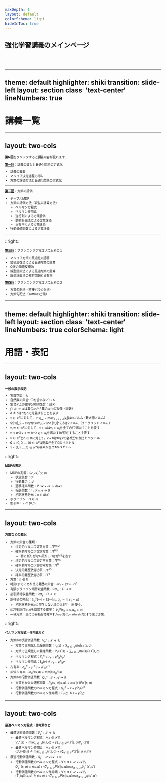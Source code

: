 ```yaml
---
maxDepth: 1
layout: default
colorSchema: light
hideInToc: true
---
```


## 強化学習講義のメインページ

<br>
<br>

<Toc />

---
theme: default
highlighter: shiki
transition: slide-left
layout: section
class: 'text-center'
lineNumbers: true
---

# 講義一覧 

---
layout: two-cols
---

<div style="font-size: 0.7em;">

**第N回**をクリックすると講義内容が見れます．

[**第一回**](https://syuntoku14.github.io/Foundations-of-RL-1)：講義の導入と最適化問題の定式化
* 講義の概要
* マルコフ決定過程の導入
* 方策の評価方法と最適化問題の定式化

 ---

[**第二回**](https://syuntoku14.github.io/Foundations-of-RL-2)：方策の評価
* テーブルMDP
* 方策の評価方法（収益の計算方法）
  * ベルマン方程式
  * ベルマン作用素
  * 逆行列による方策評価
  * 動的計画法による方策評価
  * 占有率による方策評価
* 行動価値関数による方策評価

 ---

</div>

::right::

<div style="font-size: 0.7em;">

[**第三回**](https://syuntoku14.github.io/Foundations-of-RL-3)：プランニングアルゴリズムその１
* マルコフ方策の最適性の証明
* 価値反復法による最適方策の計算
* Q版の価値反復法
* 線型計画法による最適方策の計算
* 線型計画法の双対問題と占有率

[**第四回**](https://syuntoku14.github.io/Foundations-of-RL-4)：プランニングアルゴリズムその２
* 方策勾配法（直接パラメタ法）
* 方策勾配法（softmax方策）

</div>

---
theme: default
highlighter: shiki
transition: slide-left
layout: section
class: 'text-center'
lineNumbers: true
colorSchema: light
---

# 用語・表記

---
layout: two-cols
---

<div style="font-size: 0.7em;">

**一般の数学表記**

* 実数空間：$\mathbb{R}$
* 自然数の集合（0を含まない）：$\mathbb{N}$
* 集合$\mathcal{S}$上の確率分布の集合：$\Delta(\mathcal{S})$
* $f: \mathcal{X} \to \mathcal{Y}$は集合$\mathcal{X}$から集合$\mathcal{Y}$への写像（関数）
* $a \triangleq b$は$a$を$b$で定義することを表す
* $x \in \mathbb{R}^d$に対して，$\|x\|_\infty = \max_{1 \leq i \leq d} |x_i|$は∞ノルム（最大値ノルム）
* $\|x\|_2 = \sqrt{\sum_{i=1}^d |x_i|^2}$は2ノルム（ユークリッドノルム）
* $v, w \in \mathbb{R}^d$に対して，$v \leq w$は$v_i \leq w_i$を全ての$i$で満たすことを表す
* $v < w$は$v\leq w$ かつ $v_i < w_i$を満たす$i$が存在することを表す
* $v \in \mathbb{R}^d$と$b \in \mathbb{R}$に対して，$v + b$は$b$を$v$の各成分に加えたベクトル
* $\boldsymbol{0} = (0, 0, \ldots, 0) \in \mathbb{R}^d$は要素が全て0のベクトル
* $\boldsymbol{1} = (1, 1, \ldots, 1) \in \mathbb{R}^d$は要素が全て1のベクトル

</div>

::right::

<div style="font-size: 0.7em;">

**MDPの表記**

* MDPの定義：$(\mathcal{S}, \mathcal{A}, P, r, \mu)$
  * 状態集合：$\mathcal{S}$
  * 行動集合：$\mathcal{A}$
  * 遷移確率関数：$P: \mathcal{S} \times \mathcal{A} \to \Delta(\mathcal{S})$
  * 報酬関数：$r: \mathcal{S} \times \mathcal{A} \to \mathbb{R}$
  * 初期状態分布：$\mu \in \Delta(\mathcal{S})$
* ホライゾン：$H \in \mathbb{N}$
* 割引率：$\gamma \in [0, 1)$

</div>

---
layout: two-cols
---

<div style="font-size: 0.7em;">

**方策などの表記**

* 方策の集合の種類：
  * 決定的マルコフ定常方策：$\Pi^{\text{MSD}}$
  * 確率的マルコフ定常方策：$\Pi^{\text{MS}}$
    * 特に断りがない限り，$\Pi$は$\Pi^{\text{MS}}$を表す．
  * 決定的マルコフ非定常方策：$\Pi^{\text{MD}}$
  * 確率的マルコフ非定常方策：$\Pi^{\text{M}}$
  * 決定的履歴依存方策：$\Pi^{\text{HD}}$
  * 確率的履歴依存方策：$\Pi^{\text{H}}$
* 方策：$\pi \in \Pi$
* 時刻$t$までにありえる履歴の集合：$\mathcal{H}_t=(\mathcal{S}\times \mathcal{A})^t$
* 有限ホライゾン期待収益関数：$\operatorname{Ret}_H: \Pi \to \mathbb{R}$
* 割引期待収益関数：$\operatorname{Ret}_\gamma: \Pi \to \mathbb{R}$
* 期待値の略記：$\mathbb{E}^\pi_\mu\left[\cdots\right] = \mathbb{E}\left[\cdots \rvert s_h, a_h \sim \pi, s_1 \sim \mu\right]$
    * 初期状態分布$\mu$に依存しない場合は$\mathbb{E}^\pi[\cdots]$を使う．
* $\pi$が時刻$h$で$s, a$を訪問する確率： $\mathbb{P}^\pi_\mu(s_h=s, a_h=a)$
* 一様方策：全ての行動を等確率$\frac{1}{|\mathcal{A}|}$で選ぶ方策．

</div>

::right::

<div style="font-size: 0.7em;">

**ベルマン方程式・作用素など**

* 方策$\pi$の状態価値関数：$V^\pi_\gamma: \mathcal{S} \to \mathbb{R}$
    * 方策で正規化した報酬関数：$r_\pi(s)=\sum_{a \in \mathcal{A}} \pi(a \rvert s) r(s, a)$
    * 方策で正規化した繊維関数：$P_\pi\left(s^{\prime} \rvert s\right)=\sum_{a \in \mathcal{A}} \pi(a \rvert s) P\left(s^{\prime} \rvert s, a\right)$
    * ベルマン方程式：$V^\pi_\gamma = r_\pi + \gamma P_\pi V^\pi_\gamma$
    * ベルマン作用素：$B_\pi(v) \triangleq r_\pi + \gamma P_\pi v$
* 占有率：$d^\pi_\mu = \mu^{\top}\left(I-\gamma P_\pi\right)^{-1}$
* 拡張占有率：$\omega^\pi_\mu(s, a) = \pi(a \rvert s) d^\pi_\mu(s)$
* 方策$\pi$の行動価値関数：$Q^\pi_\gamma: \mathcal{S} \times \mathcal{A} \to \mathbb{R}$
    * 方策をかけた遷移関数：$\bar{P}_\pi\left(s^{\prime}, a^{\prime} \rvert s, a\right)=\pi\left(a^{\prime} \rvert s^{\prime}\right) P\left(s^{\prime} \rvert s, a\right)$
    * 行動価値関数のベルマン方程式：$Q_\gamma^\pi=r+\gamma \bar{P}_\pi Q_\gamma^\pi$
    * 行動価値関数のベルマン作用素：$T_\pi(q) \triangleq r+\gamma \bar{P}_\pi q$

</div>

---
layout: two-cols
---

<div style="font-size: 0.7em;">

**最適ベルマン方程式・作用素など**

* 最適状態価値関数：$V^\star_\gamma: \mathcal{S} \to \mathbb{R}$
    * 最適ベルマン方程式：$\forall s \in \mathcal{S}$で，\
    $V^\star_\gamma(s) = \max_{a \in \mathcal{A}}\left(r(s, a) + \gamma \sum_{s' \in \mathcal{S}} P(s' \rvert s, a) V^\star_\gamma(s')\right)$
    * 最適ベルマン作用素：$\forall s \in \mathcal{S}$で，\
    $(B_\star (v))(s) \triangleq \max_{a\in \mathcal{A}} \left( r(s, a) + \gamma \sum_{s' \in \mathcal{S} }P(s' \rvert s, a) v(s')\right)$
* 最適行動価値関数：$Q^\star_\gamma: \mathcal{S} \times \mathcal{A} \to \mathbb{R}$
    * 行動価値関数のベルマン方程式：$\forall s, a \in \mathcal{S}\times \mathcal{A}$で，\
    $Q^\star_\gamma(s, a) = r(s, a) + \gamma \sum_{s' \in \mathcal{S}} P(s' \rvert s, a) \max_{a' \in \mathcal{A}} Q^\star_\gamma(s', a')$
    * 行動価値関数のベルマン作用素：$\forall s, a \in \mathcal{S}\times \mathcal{A}$で，\
    $(T_\star(q))(s, a) \triangleq r(s, a) + \gamma \sum_{s' \in \mathcal{S}} P(s' \rvert s, a) \max_{a' \in \mathcal{A}} q(s', a')$

</div>
